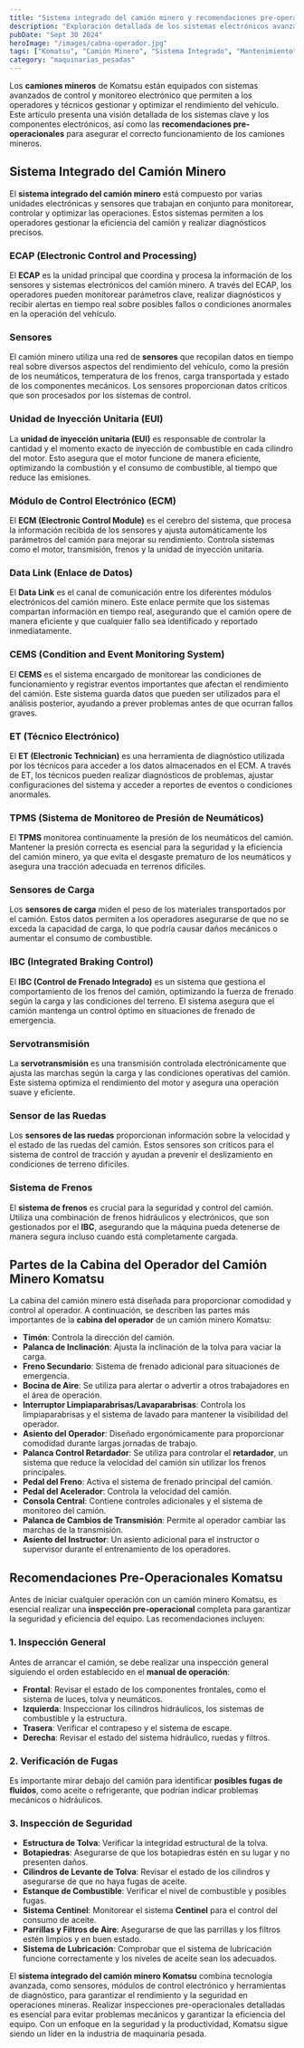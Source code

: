 ```yaml
---
title: "Sistema integrado del camión minero y recomendaciones pre-operacionales Komatsu"
description: "Exploración detallada de los sistemas electrónicos avanzados del camión minero, sus componentes clave y las recomendaciones pre-operacionales esenciales para garantizar un funcionamiento seguro y eficiente. #CamionMinero #Komatsu #Mantenimiento #SistemasIntegrados"
pubDate: "Sept 30 2024"
heroImage: "/images/cabna-operador.jpg"
tags: ["Komatsu", "Camión Minero", "Sistema Integrado", "Mantenimiento"]
category: "maquinarias_pesadas"
---
```


Los **camiones mineros** de Komatsu están equipados con sistemas avanzados de control y monitoreo electrónico que permiten a los operadores y técnicos gestionar y optimizar el rendimiento del vehículo. Este artículo presenta una visión detallada de los sistemas clave y los componentes electrónicos, así como las **recomendaciones pre-operacionales** para asegurar el correcto funcionamiento de los camiones mineros.

## Sistema Integrado del Camión Minero

El **sistema integrado del camión minero** está compuesto por varias unidades electrónicas y sensores que trabajan en conjunto para monitorear, controlar y optimizar las operaciones. Estos sistemas permiten a los operadores gestionar la eficiencia del camión y realizar diagnósticos precisos.

### ECAP (Electronic Control and Processing)

El **ECAP** es la unidad principal que coordina y procesa la información de los sensores y sistemas electrónicos del camión minero. A través del ECAP, los operadores pueden monitorear parámetros clave, realizar diagnósticos y recibir alertas en tiempo real sobre posibles fallos o condiciones anormales en la operación del vehículo.

### Sensores

El camión minero utiliza una red de **sensores** que recopilan datos en tiempo real sobre diversos aspectos del rendimiento del vehículo, como la presión de los neumáticos, temperatura de los frenos, carga transportada y estado de los componentes mecánicos. Los sensores proporcionan datos críticos que son procesados por los sistemas de control.

### Unidad de Inyección Unitaria (EUI)

La **unidad de inyección unitaria (EUI)** es responsable de controlar la cantidad y el momento exacto de inyección de combustible en cada cilindro del motor. Esto asegura que el motor funcione de manera eficiente, optimizando la combustión y el consumo de combustible, al tiempo que reduce las emisiones.

### Módulo de Control Electrónico (ECM)

El **ECM (Electronic Control Module)** es el cerebro del sistema, que procesa la información recibida de los sensores y ajusta automáticamente los parámetros del camión para mejorar su rendimiento. Controla sistemas como el motor, transmisión, frenos y la unidad de inyección unitaria.

### Data Link (Enlace de Datos)

El **Data Link** es el canal de comunicación entre los diferentes módulos electrónicos del camión minero. Este enlace permite que los sistemas compartan información en tiempo real, asegurando que el camión opere de manera eficiente y que cualquier fallo sea identificado y reportado inmediatamente.

### CEMS (Condition and Event Monitoring System)

El **CEMS** es el sistema encargado de monitorear las condiciones de funcionamiento y registrar eventos importantes que afectan el rendimiento del camión. Este sistema guarda datos que pueden ser utilizados para el análisis posterior, ayudando a prever problemas antes de que ocurran fallos graves.

### ET (Técnico Electrónico)

El **ET (Electronic Technician)** es una herramienta de diagnóstico utilizada por los técnicos para acceder a los datos almacenados en el ECM. A través de ET, los técnicos pueden realizar diagnósticos de problemas, ajustar configuraciones del sistema y acceder a reportes de eventos o condiciones anormales.

### TPMS (Sistema de Monitoreo de Presión de Neumáticos)

El **TPMS** monitorea continuamente la presión de los neumáticos del camión. Mantener la presión correcta es esencial para la seguridad y la eficiencia del camión minero, ya que evita el desgaste prematuro de los neumáticos y asegura una tracción adecuada en terrenos difíciles.

### Sensores de Carga

Los **sensores de carga** miden el peso de los materiales transportados por el camión. Estos datos permiten a los operadores asegurarse de que no se exceda la capacidad de carga, lo que podría causar daños mecánicos o aumentar el consumo de combustible.

### IBC (Integrated Braking Control)

El **IBC (Control de Frenado Integrado)** es un sistema que gestiona el comportamiento de los frenos del camión, optimizando la fuerza de frenado según la carga y las condiciones del terreno. El sistema asegura que el camión mantenga un control óptimo en situaciones de frenado de emergencia.

### Servotransmisión

La **servotransmisión** es una transmisión controlada electrónicamente que ajusta las marchas según la carga y las condiciones operativas del camión. Este sistema optimiza el rendimiento del motor y asegura una operación suave y eficiente.

### Sensor de las Ruedas

Los **sensores de las ruedas** proporcionan información sobre la velocidad y el estado de las ruedas del camión. Estos sensores son críticos para el sistema de control de tracción y ayudan a prevenir el deslizamiento en condiciones de terreno difíciles.

### Sistema de Frenos

El **sistema de frenos** es crucial para la seguridad y control del camión. Utiliza una combinación de frenos hidráulicos y electrónicos, que son gestionados por el **IBC**, asegurando que la máquina pueda detenerse de manera segura incluso cuando está completamente cargada.

## Partes de la Cabina del Operador del Camión Minero Komatsu

La cabina del camión minero está diseñada para proporcionar comodidad y control al operador. A continuación, se describen las partes más importantes de la **cabina del operador** de un camión minero Komatsu:

- **Timón**: Controla la dirección del camión.
- **Palanca de Inclinación**: Ajusta la inclinación de la tolva para vaciar la carga.
- **Freno Secundario**: Sistema de frenado adicional para situaciones de emergencia.
- **Bocina de Aire**: Se utiliza para alertar o advertir a otros trabajadores en el área de operación.
- **Interruptor Limpiaparabrisas/Lavaparabrisas**: Controla los limpiaparabrisas y el sistema de lavado para mantener la visibilidad del operador.
- **Asiento del Operador**: Diseñado ergonómicamente para proporcionar comodidad durante largas jornadas de trabajo.
- **Palanca Control Retardador**: Se utiliza para controlar el **retardador**, un sistema que reduce la velocidad del camión sin utilizar los frenos principales.
- **Pedal del Freno**: Activa el sistema de frenado principal del camión.
- **Pedal del Acelerador**: Controla la velocidad del camión.
- **Consola Central**: Contiene controles adicionales y el sistema de monitoreo del camión.
- **Palanca de Cambios de Transmisión**: Permite al operador cambiar las marchas de la transmisión.
- **Asiento del Instructor**: Un asiento adicional para el instructor o supervisor durante el entrenamiento de los operadores.

## Recomendaciones Pre-Operacionales Komatsu

Antes de iniciar cualquier operación con un camión minero Komatsu, es esencial realizar una **inspección pre-operacional** completa para garantizar la seguridad y eficiencia del equipo. Las recomendaciones incluyen:

### 1. Inspección General
Antes de arrancar el camión, se debe realizar una inspección general siguiendo el orden establecido en el **manual de operación**:

- **Frontal**: Revisar el estado de los componentes frontales, como el sistema de luces, tolva y neumáticos.
- **Izquierda**: Inspeccionar los cilindros hidráulicos, los sistemas de combustible y la estructura.
- **Trasera**: Verificar el contrapeso y el sistema de escape.
- **Derecha**: Revisar el estado del sistema hidráulico, ruedas y filtros.

### 2. Verificación de Fugas
Es importante mirar debajo del camión para identificar **posibles fugas de fluidos**, como aceite o refrigerante, que podrían indicar problemas mecánicos o hidráulicos.

### 3. Inspección de Seguridad

- **Estructura de Tolva**: Verificar la integridad estructural de la tolva.
- **Botapiedras**: Asegurarse de que los botapiedras estén en su lugar y no presenten daños.
- **Cilindros de Levante de Tolva**: Revisar el estado de los cilindros y asegurarse de que no haya fugas de aceite.
- **Estanque de Combustible**: Verificar el nivel de combustible y posibles fugas.
- **Sistema Centinel**: Monitorear el sistema **Centinel** para el control del consumo de aceite.
- **Parrillas y Filtros de Aire**: Asegurarse de que las parrillas y los filtros estén limpios y en buen estado.
- **Sistema de Lubricación**: Comprobar que el sistema de lubricación funcione correctamente y los niveles de aceite sean los adecuados.

El **sistema integrado del camión minero Komatsu** combina tecnología avanzada, como sensores, módulos de control electrónico y herramientas de diagnóstico, para garantizar el rendimiento y la seguridad en operaciones mineras. Realizar inspecciones pre-operacionales detalladas es esencial para evitar problemas mecánicos y garantizar la eficiencia del equipo. Con un enfoque en la seguridad y la productividad, Komatsu sigue siendo un líder en la industria de maquinaria pesada.
